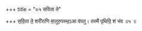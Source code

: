 +++
title = "०५ सविता ते"

+++
स॒वि॒ता ते॒ शरी॑राणि मा॒तुरु॒पस्थ॒ऽआ व॑पतु। तस्मै॑ पृथिवि॒ शं भ॑व ॥५ ॥